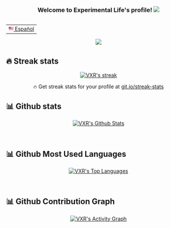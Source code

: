 <!--
**experimentallife/experimentallife** is a ✨ _special_ ✨ repository because its `README.md` (this file) appears on your GitHub profile.

Here are some ideas to get you started:

- 🔭 I’m currently working on ...
- 🌱 I’m currently learning ...
- 👯 I’m looking to collaborate on ...
- 🤔 I’m looking for help with ...
- 💬 Ask me about ...
- 📫 How to reach me: ...
- 😄 Pronouns: ...
- ⚡ Fun fact: ...
-->



<h3 align="center">
  Welcome to Experimental Life's profile!
  <img src="https://media.giphy.com/media/hvRJCLFzcasrR4ia7z/giphy.gif" width="28">
</h3>

<table align="right">
 <tr><td><a href="README_es.md"><img src="images/us-flag.png" height="13"> Español</a></td></tr>
</table>


<p align="center">
  <a href="https://github.com/DenverCoder1/readme-typing-svg"><img src="https://readme-typing-svg.herokuapp.com/?lines=Full-stack%20developer;Always%20learning%20new%20things&font=Fira%20Code&center=true&width=440&height=45&color=f75c7e&vCenter=true&size=22"></a>
</p>

## 🔥 Streak stats

<!-- GitHub Readme Streak Stats - https://github.com/DenverCoder1/github-readme-streak-stats -->
<p align="center">
  <a href="https://github.com/experimentallife/github-readme-streak-stats">
    <img title="🔥 Get streak stats for your profile at git.io/streak-stats" alt="VXR's streak" src="https://github-readme-streak-stats.herokuapp.com/?user=ExperimentalLife&theme=monokai-metallian&hide_border=true"/>
  </a>
  <p align="center">🔥 Get streak stats for your profile at <a href="https://git.io/streak-stats">git.io/streak-stats</a></p>
</p>

## 📊 Github stats

<p align="center">
<a href="https://github.com/experimentallife/github-readme-stats"><img alt="VXR's Github Stats" src="https://denvercoder1-github-readme-stats.vercel.app/api/?username=ExperimentalLife&show_icons=true&count_private=true&theme=react&hide_border=true&bg_color=1F222E&title_color=F85D7F&icon_color=F8D866" height="192px"/></a>
</p>

<br>

## 📊 Github Most Used Languages

<p align="center">
<a href="https://github.com/experimentallife/github-readme-stats"><img alt="VXR's Top Languages" src="https://github-readme-stats.vercel.app/api/top-langs/?username=ExperimentalLife&langs_count=8&layout=compact&theme=react&hide_border=true&bg_color=1F222E&title_color=F85D7F&icon_color=F8D866&hide=Jupyter%20Notebook" height="192px"/></a>
</p>

<br>

## 📊 Github Contribution Graph

<p align="center">
<a href="https://github.com/experimentallife/github-readme-activity-graph"><img alt="VXR's Activity Graph" src="https://denvercoder1-activity-graph.herokuapp.com/graph/?username=ExperimentalLife&bg_color=1F222E&color=F8D866&line=F85D7F&point=FFFFFF&hide_border=true" /></a>

</p>